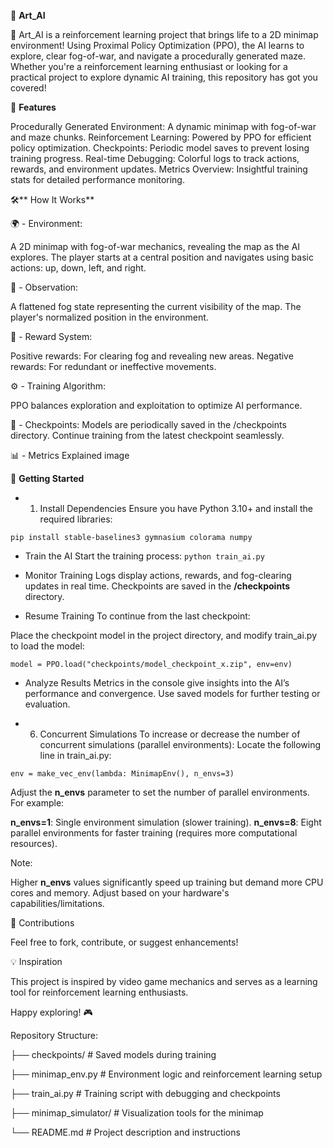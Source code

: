 🧭 **Art_AI**

🚀 Art_AI is a reinforcement learning project that brings life to a 2D minimap environment! Using Proximal Policy Optimization (PPO), the AI learns to explore, clear fog-of-war, and navigate a procedurally generated maze. Whether you're a reinforcement learning enthusiast or looking for a practical project to explore dynamic AI training, this repository has got you covered!


🌟 **Features**

Procedurally Generated Environment: A dynamic minimap with fog-of-war and maze chunks.
Reinforcement Learning: Powered by PPO for efficient policy optimization.
Checkpoints: Periodic model saves to prevent losing training progress.
Real-time Debugging: Colorful logs to track actions, rewards, and environment updates.
Metrics Overview: Insightful training stats for detailed performance monitoring.


🛠️** How It Works**

🌍 - Environment:

A 2D minimap with fog-of-war mechanics, revealing the map as the AI explores.
The player starts at a central position and navigates using basic actions: up, down, left, and right.

🧠 - Observation:

A flattened fog state representing the current visibility of the map.
The player's normalized position in the environment.

🎯 - Reward System:

Positive rewards: For clearing fog and revealing new areas.
Negative rewards: For redundant or ineffective movements.

⚙️ - Training Algorithm:

PPO balances exploration and exploitation to optimize AI performance.

💾 - Checkpoints:
Models are periodically saved in the /checkpoints directory.
Continue training from the latest checkpoint seamlessly.

📊 - Metrics Explained
image


🚀 **Getting Started**
- 1. Install Dependencies
Ensure you have Python 3.10+ and install the required libraries:

`pip install stable-baselines3 gymnasium colorama numpy`

- Train the AI
Start the training process:
`python train_ai.py`

- Monitor Training
Logs display actions, rewards, and fog-clearing updates in real time.
Checkpoints are saved in the **/checkpoints** directory.

- Resume Training
To continue from the last checkpoint:

Place the checkpoint model in the project directory, and modify train_ai.py to load the model:

`model = PPO.load("checkpoints/model_checkpoint_x.zip", env=env)`

- Analyze Results
Metrics in the console give insights into the AI’s performance and convergence.
Use saved models for further testing or evaluation.

- 6. Concurrent Simulations
To increase or decrease the number of concurrent simulations (parallel environments):
Locate the following line in train_ai.py:

`env = make_vec_env(lambda: MinimapEnv(), n_envs=3)`

Adjust the **n_envs** parameter to set the number of parallel environments. 
For example:

**n_envs=1**: Single environment simulation (slower training).
**n_envs=8**: Eight parallel environments for faster training (requires more computational resources).

Note:

Higher **n_envs** values significantly speed up training but demand more CPU cores and memory. Adjust based on your hardware's capabilities/limitations.


🤝 Contributions

Feel free to fork, contribute, or suggest enhancements!

💡 Inspiration

This project is inspired by video game mechanics and serves as a learning tool for reinforcement learning enthusiasts.


Happy exploring! 🎮


Repository Structure:

├── checkpoints/ # Saved models during training 

├── minimap_env.py # Environment logic and reinforcement learning setup 

├── train_ai.py # Training script with debugging and checkpoints 

├── minimap_simulator/ # Visualization tools for the minimap 

└── README.md # Project description and instructions
